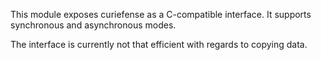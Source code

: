 This module exposes curiefense as a C-compatible interface. It supports synchronous and asynchronous modes.

The interface is currently not that efficient with regards to copying data.
